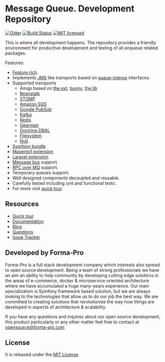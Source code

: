 # Message Queue. Development Repository

[![Gitter](https://badges.gitter.im/php-enqueue/Lobby.svg)](https://gitter.im/php-enqueue/Lobby)
[![Build Status](https://travis-ci.org/php-enqueue/enqueue-dev.png?branch=master)](https://travis-ci.org/php-enqueue/enqueue-dev)
[![MIT licensed](https://img.shields.io/badge/license-MIT-blue.svg)](./LICENSE)

This is where all development happens. The repository provides a friendly environment for productive development and testing of all enqueue related packages.

Features:

* [Feature rich](docs/quick_tour.md).
* Implements [JMS](https://docs.oracle.com/javaee/7/api/javax/jms/package-summary.html) like transports based on [queue-interop](https://github.com/queue-interop/queue-interop) interfaces.
* Supported  transports 
    * Amqp based on [the ext](docs/transport/amqp.md), [bunny](docs/transport/amqp_bunny.md), [the lib](docs/transport/amqp_lib.md) 
    * [Beanstalk](docs/transport/pheanstalk.md)
    * [STOMP](docs/transport/stomp.md)
    * [Amazon SQS](docs/transport/sqs.md)
    * [Google PubSub](docs/transport/gps.md)
    * [Kafka](docs/transport/kafka.md)
    * [Redis](docs/transport/redis.md)
    * [Gearman](docs/transport/gearman.md)
    * [Doctrine DBAL](docs/transport/dbal.md)
    * [Filesystem](docs/transport/filesystem.md)
    * [Null](docs/transport/null.md).
* [Symfony bundle](https://github.com/php-enqueue/enqueue-dev/blob/master/docs/bundle/quick_tour.md)
* [Magento1 extension](https://github.com/php-enqueue/enqueue-dev/blob/master/docs/magento/quick_tour.md)
* [Laravel extension](https://github.com/php-enqueue/enqueue-dev/blob/master/docs/laravel/quick_tour.md)
* [Message bus](http://www.enterpriseintegrationpatterns.com/patterns/messaging/MessageBus.html) support.
* [RPC over MQ](https://www.rabbitmq.com/tutorials/tutorial-one-php.html) support.
* Temporary queues support.
* Well designed components decoupled and reusable.
* Carefully tested including unit and functional tests.
* For more visit [quick tour](docs/quick_tour.md).

## Resources

* [Quick tour](https://github.com/php-enqueue/enqueue-dev/blob/master/docs/quick_tour.md)
* [Documentation](https://github.com/php-enqueue/enqueue-dev/blob/master/docs/index.md)
* [Blog](https://github.com/php-enqueue/enqueue-dev/blob/master/docs/index.md#blogs)
* [Questions](https://gitter.im/php-enqueue/Lobby)
* [Issue Tracker](https://github.com/php-enqueue/enqueue-dev/issues)

## Developed by Forma-Pro

Forma-Pro is a full stack development company which interests also spread to open source development. 
Being a team of strong professionals we have an aim an ability to help community by developing cutting edge solutions in the areas of e-commerce, docker & microservice oriented architecture where we have accumulated a huge many-years experience. 
Our main specialization is Symfony framework based solution, but we are always looking to the technologies that allow us to do our job the best way. We are committed to creating solutions that revolutionize the way how things are developed in aspects of architecture & scalability.

If you have any questions and inquires about our open source development, this product particularly or any other matter feel free to contact at opensource@forma-pro.com

## License

It is released under the [MIT License](LICENSE).
